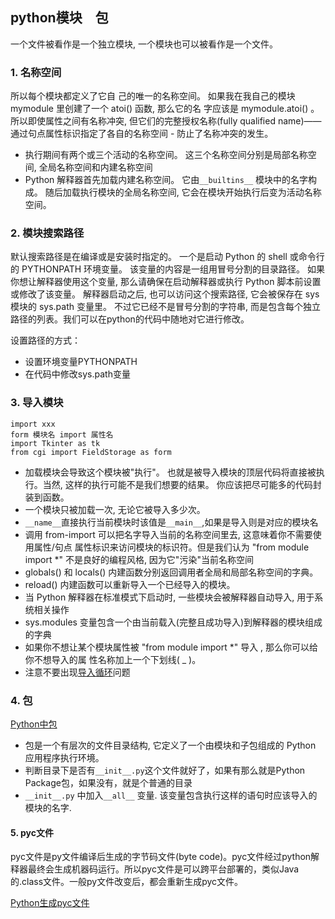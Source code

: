 ## python模块　包

一个文件被看作是一个独立模块, 一个模块也可以被看作是一个文件。



### 1. 名称空间

所以每个模块都定义了它自
己的唯一的名称空间。 如果我在我自己的模块 mymodule 里创建了一个 atoi() 函数, 那么它的名
字应该是 mymodule.atoi() 。 所以即使属性之间有名称冲突, 但它们的完整授权名称(fully
qualified name)——通过句点属性标识指定了各自的名称空间 - 防止了名称冲突的发生。



* 执行期间有两个或三个活动的名称空间。 这三个名称空间分别是局部名称空间, 全局名称空间和内建名称空间
* Python 解释器首先加载内建名称空间。 它由`__builtins__`  模块中的名字构成。 随后加载执行模块的全局名称空间, 它会在模块开始执行后变为活动名称空间。



### 2. 模块搜索路径

默认搜索路径是在编译或是安装时指定的。 一个是启动 Python 的 shell 或命令行的 PYTHONPATH 环境变量。 该变量的内容是一组用冒号分割的目录路径。 如果你想让解释器使用这个变量, 那么请确保在启动解释器或执行 Python 脚本前设置或修改了该变量。
解释器启动之后, 也可以访问这个搜索路径, 它会被保存在 sys 模块的 sys.path 变量里。
不过它已经不是冒号分割的字符串, 而是包含每个独立路径的列表。我们可以在python的代码中随地对它进行修改。

设置路径的方式：

* 设置环境变量PYTHONPATH
* 在代码中修改sys.path变量



### 3. 导入模块

```
import xxx
form 模块名 import 属性名
import Tkinter as tk
from cgi import FieldStorage as form
```

* 加载模块会导致这个模块被"执行"。 也就是被导入模块的顶层代码将直接被执行。当然, 这样的执行可能不是我们想要的结果。 你应该把尽可能多的代码封装到函数。
* 一个模块只被加载一次, 无论它被导入多少次。
* `__name__`直接执行当前模块时该值是`__main__`,如果是导入则是对应的模块名
* 调用 from-import 可以把名字导入当前的名称空间里去, 这意味着你不需要使用属性/句点
  属性标识来访问模块的标识符。但是我们认为 "from module import *" 不是良好的编程风格, 因为它"污染"当前名称空间
* globals() 和 locals() 内建函数分别返回调用者全局和局部名称空间的字典。
* reload() 内建函数可以重新导入一个已经导入的模块。
* 当 Python 解释器在标准模式下启动时, 一些模块会被解释器自动导入, 用于系统相关操作
* sys.modules 变量包含一个由当前载入(完整且成功导入)到解释器的模块组成的字典
* 如果你不想让某个模块属性被 "from module import *" 导入 , 那么你可以给你不想导入的属
  性名称加上一个下划线( _ )。
* 注意不要出现[导入循环](https://blog.csdn.net/u010318270/article/details/71171228)问题


### 4. 包

[Python中包](https://www.cnblogs.com/yinzhengjie/p/8587656.html)

* 包是一个有层次的文件目录结构, 它定义了一个由模块和子包组成的 Python 应用程序执行环境。
* 判断目录下是否有`__init__.py`这个文件就好了，如果有那么就是Python Package包，如果没有，就是个普通的目录
* `__init__.py` 中加入`__all__`  变量. 该变量包含执行这样的语句时应该导入的模块的名字.

#### 5. pyc文件

pyc文件是py文件编译后生成的字节码文件(byte code)。pyc文件经过python解释器最终会生成机器码运行。所以pyc文件是可以跨平台部署的，类似Java的.class文件。一般py文件改变后，都会重新生成pyc文件。

[Python生成pyc文件](https://www.cnblogs.com/zhangqunshi/p/6657208.html)